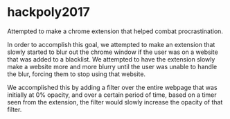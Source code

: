 # hackpoly2017
Attempted to make a chrome extension that helped combat procrastination.

In order to accomplish this goal, we attempted to make an extension that slowly started to blur out the chrome window if the user
was on a website that was added to a blacklist. We attempted to have the extension slowly make a website more and more blurry until
the user was unable to handle the blur, forcing them to stop using that website. 

We accomplished this by adding a filter over the entire webpage that was initially at 0% opacity, and over a certain period of time, 
based on a timer seen from the extension, the filter would slowly increase the opacity of that filter.
